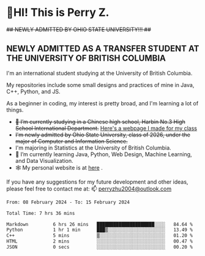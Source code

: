 # 🌄HI! This is Perry Z. <br> #
<s>## NEWLY ADMITTED BY OHIO STATE UNIVERSITY!!! ##</s>
## NEWLY ADMITTED AS A TRANSFER STUDENT AT THE UNIVERSITY OF BRITISH COLUMBIA ##
I'm an international student studying at the University of British Columbia. <br>

My repositories include some small designs and practices of mine in Java, C++, Python, and JS. <br>

As a beginner in coding, my interest is pretty broad, and I'm learning a lot of things. <br>
- <s>🔭 I’m currently studying in a Chinese high school, Harbin No.3 High School International Department.</s> [Here's a webpage I made for my class](https://perry2004.github.io/weirdos/)
- <s> I'm newly admitted by Ohio State University, class of 2026, under the major of Computer and Information Science. </s>
- I'm majoring in Statistics at the University of British Columbia. 
- 🌱 I’m currently learning Java, Python, Web Design, Machine Learning, and Data Visualization. 
- 🕸️ My personal website is at <a href="https://zhu-yp.cn">here</a> .  

If you have any suggestions for my future development and other ideas, please feel free to contact me at: 📫 [perryzhu2004@outlook.com](mailto:perryzhu2004@outlook.com)

<!--START_SECTION:waka-->

```txt
From: 08 February 2024 - To: 15 February 2024

Total Time: 7 hrs 36 mins

Markdown         6 hrs 26 mins   █████████████████████░░░░   84.64 %
Python           1 hr 1 min      ███▒░░░░░░░░░░░░░░░░░░░░░   13.49 %
C++              5 mins          ▒░░░░░░░░░░░░░░░░░░░░░░░░   01.20 %
HTML             2 mins          ░░░░░░░░░░░░░░░░░░░░░░░░░   00.47 %
JSON             0 secs          ░░░░░░░░░░░░░░░░░░░░░░░░░   00.20 %
```

<!--END_SECTION:waka-->
